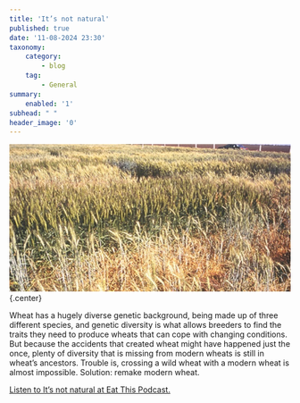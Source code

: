 ```yaml
---
title: 'It’s not natural'
published: true
date: '11-08-2024 23:30'
taxonomy:
    category:
        - blog
    tag:
        - General
summary:
    enabled: '1'
subhead: " "
header_image: '0'
---
```


![Trial plots of two wheat varieties. In front a commercial variety, wilted and collapsing, while behind it a synthetic derivative copes just fine with the drought.](odb-11-image.jpg){.center}

Wheat has a hugely diverse genetic background, being made up of three different species, and genetic diversity is what allows breeders to find the traits they need to produce wheats that can cope with changing conditions. But because the accidents that created wheat might have happened just the once, plenty of diversity that is missing from modern wheats is still in wheat’s ancestors. Trouble is, crossing a wild wheat with a modern wheat is almost impossible. Solution: remake modern wheat.

<a href="https://www.eatthispodcast.com/our-daily-bread-11/" rel=canonical>Listen to It’s not natural at Eat This Podcast.</a>
